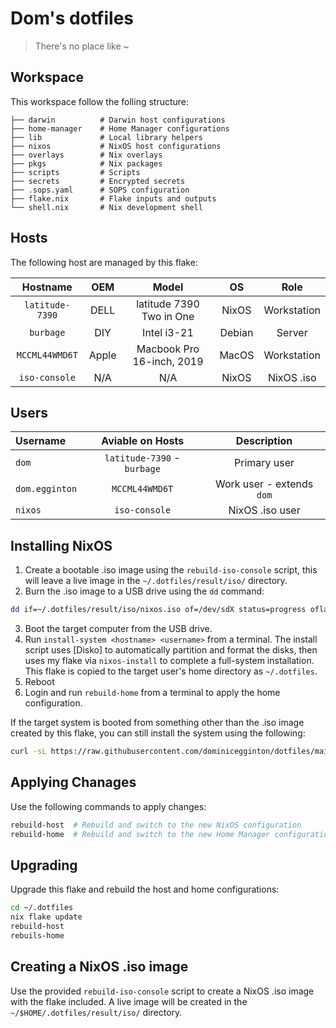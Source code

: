 # Dom's dotfiles

> There's no place like ~

## Workspace

This workspace follow the folling structure:

```
├── darwin          # Darwin host configurations
├── home-manager    # Home Manager configurations
├── lib             # Local library helpers
├── nixos           # NixOS host configurations
├── overlays        # Nix overlays
├── pkgs            # Nix packages
├── scripts         # Scripts
├── secrets         # Encrypted secrets
├── .sops.yaml      # SOPS configuration
├── flake.nix       # Flake inputs and outputs
└── shell.nix       # Nix development shell
```

## Hosts

The following host are managed by this flake:

|    Hostname     |  OEM  |           Model           |   OS   |    Role     |
| :-------------: | :---: | :-----------------------: | :----: | :---------: |
| `latitude-7390` | DELL  | latitude 7390 Two in One  | NixOS  | Workstation |
|    `burbage`    |  DIY  |        Intel i3-21        | Debian |   Server    |
| `MCCML44WMD6T`  | Apple | Macbook Pro 16-inch, 2019 | MacOS  | Workstation |
|  `iso-console`  |  N/A  |            N/A            | NixOS  | NixOS .iso  |

## Users

| Username       |      Aviable on Hosts       |        Description        |
| :------------- | :-------------------------: | :-----------------------: |
| `dom`          | `latitude-7390` - `burbage` |       Primary user        |
| `dom.egginton` |       `MCCML44WMD6T`        | Work user - extends `dom` |
| `nixos`        |        `iso-console`        |      NixOS .iso user      |

## Installing NixOS

1. Create a bootable .iso image using the `rebuild-iso-console` script, this will leave a live image in the `~/.dotfiles/result/iso/` directory.
2. Burn the .iso image to a USB drive using the `dd` command:

```sh
dd if=~/.dotfiles/result/iso/nixos.iso of=/dev/sdX status=progress oflag=sync bs=4M
```

3. Boot the target computer from the USB drive.
4. Run `install-system <hostname> <username>` from a terminal. The install
   script uses [Disko] to automatically partition and format the disks, then
   uses my flake via `nixos-install` to complete a full-system installation.
   This flake is copied to the target user's home directory as `~/.dotfiles`.
5. Reboot
6. Login and run `rebuild-home` from a terminal to apply the home configuration.

If the target system is booted from something other than the .iso image created by this flake, you can still install the system using the following:

```sh
curl -sL https://raw.githubusercontent.com/dominicegginton/dotfiles/main/scripts/install.sh | bash -s <hostname> <username>
```

## Applying Chanages

Use the following commands to apply changes:

```sh
rebuild-host  # Rebuild and switch to the new NixOS configuration
rebuild-home  # Rebuild and switch to the new Home Manager configuration
```

## Upgrading

Upgrade this flake and rebuild the host and home configurations:

```sh
cd ~/.dotfiles
nix flake update
rebuild-host
rebuils-home
```

## Creating a NixOS .iso image

Use the provided `rebuild-iso-console` script to create a NixOS .iso image with the flake included. A live image will be created in the `~/$HOME/.dotfiles/result/iso/` directory.
